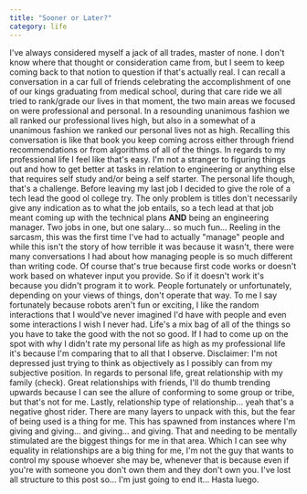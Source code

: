 ```yaml
---
title: "Sooner or Later?"
category: life
---
```


I've always considered myself a jack of all trades, master of none. I don't know where that thought or consideration came from, but I seem to keep coming back to that notion to question if that's actually real. I can recall a conversation in a car full of friends celebrating the accomplishment of one of our kings graduating from medical school, during that care ride we all tried to rank/grade our lives in that moment, the two main areas we focused on were professional and personal. In a resounding unanimous fashion we all ranked our professional lives high, but also in a somewhat of a unanimous fashion we ranked our personal lives not as high. Recalling this conversation is like that book you keep coming across either through friend recommendations or from algorithms of all of the things. In regards to my professional life I feel like that's easy. I'm not a stranger to figuring things out and how to get better at tasks in relation to engineering or anything else that requires self study and/or being a self starter. The personal life though, that's a challenge. Before leaving my last job I decided to give the role of a tech lead the good ol college try. The only problem is titles don't necessarily give any indication as to what the job entails, so a tech lead at that job meant coming up with the technical plans **AND** being an engineering manager. Two jobs in one, but one salary... so much fun... Reeling in the sarcasm, this was the first time I've had to actually "manage" people and while this isn't the story of how terrible it was because it wasn't, there were many conversations I had about how managing people is so much different than writing code. Of course that's true because first code works or doesn't work based on whatever input you provide. So if it doesn't work it's because you didn't program it to work. People fortunately or unfortunately, depending on your views of things, don't operate that way. To me I say fortunately because robots aren't fun or exciting, I like the random interactions that I would've never imagined I'd have with people and even some interactions I wish I never had. Life's a mix bag of all of the things so you have to take the good with the not so good. If I had to come up on the spot with why I didn't rate my personal life as high as my professional life it's because I'm comparing that to all that I observe. Disclaimer: I'm not depressed just trying to think as objectively as I possibly can from my subjective position. In regards to personal life, great relationship with my family (check). Great relationships with friends, I'll do thumb trending upwards because I can see the allure of conforming to some group or tribe, but that's not for me. Lastly, relationship type of relationship... yeah that's a negative ghost rider. There are many layers to unpack with this, but the fear of being used is a thing for me. This has spawned from instances where I'm giving and giving... and giving... and giving. That and needing to be mentally stimulated are the biggest things for me in that area. Which I can see why equality in relationships are a big thing for me, I'm not the guy that wants to control my spouse whoever she may be, whenever that is because even if you're with someone you don't own them and they don't own you. I've lost all structure to this post so... I'm just going to end it... Hasta luego.
